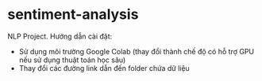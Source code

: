 # sentiment-analysis
NLP Project. 
Hướng dẫn cài đặt: 
- Sử dụng môi trường Google Colab (thay đổi thành chế độ có hỗ trợ GPU nếu sử dụng thuật toán học sâu)
- Thay đổi các đường link dẫn đến folder chứa dữ liệu
